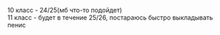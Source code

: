 10 класс - 24/25(мб что-то подойдет)<br>
11 класс - будет в течение 25/26, постараюсь быстро выкладывать<br>
пенис
